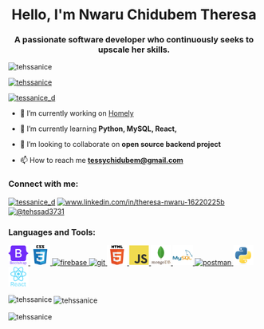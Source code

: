 <h1 align="center">Hello, I'm Nwaru Chidubem Theresa</h1>
<h3 align="center">A passionate software developer who continuously seeks to upscale her skills.</h3>

<p align="left"> <img src="https://komarev.com/ghpvc/?username=tehssanice&label=Profile%20views&color=0e75b6&style=flat" alt="tehssanice" /> </p>

<p align="left"> <a href="https://github.com/ryo-ma/github-profile-trophy"><img src="https://github-profile-trophy.vercel.app/?username=tehssanice" alt="tehssanice" /></a> </p>

<p align="left"> <a href="https://twitter.com/tessanice_d" target="blank"><img src="https://img.shields.io/twitter/follow/tessanice_d?logo=twitter&style=for-the-badge" alt="tessanice_d" /></a> </p>

- 🔭 I’m currently working on [Homely](https://homely.com.ng/)

- 🌱 I’m currently learning **Python, MySQL, React,**

- 👯 I’m looking to collaborate on **open source backend project**

- 📫 How to reach me **tessychidubem@gmail.com**

<h3 align="left">Connect with me:</h3>
<p align="left">
<a href="https://twitter.com/tessanice_d" target="blank"><img align="center" src="https://raw.githubusercontent.com/rahuldkjain/github-profile-readme-generator/master/src/images/icons/Social/twitter.svg" alt="tessanice_d" height="30" width="40" /></a>
<a href="https://linkedin.com/in/www.linkedin.com/in/theresa-nwaru-16220225b" target="blank"><img align="center" src="https://raw.githubusercontent.com/rahuldkjain/github-profile-readme-generator/master/src/images/icons/Social/linked-in-alt.svg" alt="www.linkedin.com/in/theresa-nwaru-16220225b" height="30" width="40" /></a>
<a href="https://www.youtube.com/c/@tehssad3731" target="blank"><img align="center" src="https://raw.githubusercontent.com/rahuldkjain/github-profile-readme-generator/master/src/images/icons/Social/youtube.svg" alt="@tehssad3731" height="30" width="40" /></a>
</p>

<h3 align="left">Languages and Tools:</h3>
<p align="left"> <a href="https://getbootstrap.com" target="_blank" rel="noreferrer"> <img src="https://raw.githubusercontent.com/devicons/devicon/master/icons/bootstrap/bootstrap-plain-wordmark.svg" alt="bootstrap" width="40" height="40"/> </a> <a href="https://www.w3schools.com/css/" target="_blank" rel="noreferrer"> <img src="https://raw.githubusercontent.com/devicons/devicon/master/icons/css3/css3-original-wordmark.svg" alt="css3" width="40" height="40"/> </a> <a href="https://firebase.google.com/" target="_blank" rel="noreferrer"> <img src="https://www.vectorlogo.zone/logos/firebase/firebase-icon.svg" alt="firebase" width="40" height="40"/> </a> <a href="https://git-scm.com/" target="_blank" rel="noreferrer"> <img src="https://www.vectorlogo.zone/logos/git-scm/git-scm-icon.svg" alt="git" width="40" height="40"/> </a> <a href="https://www.w3.org/html/" target="_blank" rel="noreferrer"> <img src="https://raw.githubusercontent.com/devicons/devicon/master/icons/html5/html5-original-wordmark.svg" alt="html5" width="40" height="40"/> </a> <a href="https://developer.mozilla.org/en-US/docs/Web/JavaScript" target="_blank" rel="noreferrer"> <img src="https://raw.githubusercontent.com/devicons/devicon/master/icons/javascript/javascript-original.svg" alt="javascript" width="40" height="40"/> </a> <a href="https://www.mongodb.com/" target="_blank" rel="noreferrer"> <img src="https://raw.githubusercontent.com/devicons/devicon/master/icons/mongodb/mongodb-original-wordmark.svg" alt="mongodb" width="40" height="40"/> </a> <a href="https://www.mysql.com/" target="_blank" rel="noreferrer"> <img src="https://raw.githubusercontent.com/devicons/devicon/master/icons/mysql/mysql-original-wordmark.svg" alt="mysql" width="40" height="40"/> </a> <a href="https://postman.com" target="_blank" rel="noreferrer"> <img src="https://www.vectorlogo.zone/logos/getpostman/getpostman-icon.svg" alt="postman" width="40" height="40"/> </a> <a href="https://www.python.org" target="_blank" rel="noreferrer"> <img src="https://raw.githubusercontent.com/devicons/devicon/master/icons/python/python-original.svg" alt="python" width="40" height="40"/> </a> <a href="https://reactjs.org/" target="_blank" rel="noreferrer"> <img src="https://raw.githubusercontent.com/devicons/devicon/master/icons/react/react-original-wordmark.svg" alt="react" width="40" height="40"/> </a> </p>

<p><img align="left" src="https://github-readme-stats.vercel.app/api/top-langs?username=tehssanice&show_icons=true&locale=en&layout=compact" alt="tehssanice" /></p>

<p>&nbsp;<img align="center" src="https://github-readme-stats.vercel.app/api?username=tehssanice&show_icons=true&locale=en" alt="tehssanice" /></p>

<p><img align="center" src="https://github-readme-streak-stats.herokuapp.com/?user=tehssanice&" alt="tehssanice" /></p>
